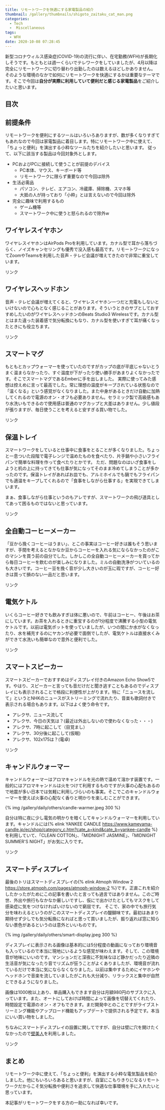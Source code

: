 ```yaml
---
title: リモートワークを快適にする家電製品の紹介
thumbnail: /gallery/thumbnails/shigoto_zaitaku_cat_man.png
categories:
  - Tech
  -  Miscellaneous
tags:
  - WFH
date: 2020-10-08 07:28:45
---
```


新型コロナウィルス感染症(COVID-19)の流行に伴い、在宅勤務(WFH)が長期化しそうです。もともとは週一くらいでテレワークをしていましたが、4月以降は完全にリモートワークに切り替わり出勤したのは数えるほどしかありません。
そのような環境のなかで如何にリモートワークを快適にするかは重要なテーマです。そこで今回は**自分が実際に利用していて便利だと感じる家電製品**をご紹介したいと思います。

<!-- more -->

## 目次

<!-- toc -->

## 前提条件

リモートワークを便利にするツールはいろいろありますが、数が多くなりすぎてもあれなので今回は家電製品に着目します。特にリモートワーク中に使えて、「ちょっと便利」を演出する小粋なツールたちを紹介したいと思います。
従って、以下に該当する製品は今回対象外とします。

- PCおよびPCに接続して使うことが前提のデバイス
    - PC本体、マウス、キーボード等
    - リモートワークに限らず重要なので今回は除外
- 生活必需品
    - パソコン、テレビ、エアコン、冷蔵庫、掃除機、スマホ等
    - 大抵の人が持っており「小粋」とは言えないので今回は除外
- 完全に趣味で利用するもの
    - ゲーム機等
    - スマートワーク中に使うと怒られるので除外w

## ワイヤレスイヤホン

ワイヤレスイヤホンはAirPods Proを利用しています。カナル型で耳から落ちづらく、ノイズキャンセリングも優秀で没入感も最高です。リモートワークになってZoomやTeamsを利用した音声・テレビ会議が増えてきたので非常に重宝しています。

<!-- START MoshimoAffiliateEasyLink --><script type="text/javascript">(function(b,c,f,g,a,d,e){b.MoshimoAffiliateObject=a;b[a]=b[a]||function(){arguments.currentScript=c.currentScript||c.scripts[c.scripts.length-2];(b[a].q=b[a].q||[]).push(arguments)};c.getElementById(a)||(d=c.createElement(f),d.src=g,d.id=a,e=c.getElementsByTagName("body")[0],e.appendChild(d))})(window,document,"script","//dn.msmstatic.com/site/cardlink/bundle.js","msmaflink");msmaflink({"n":"Apple AirPods Pro","b":"Apple(アップル)","t":"MWP22J\/A","d":"https:\/\/m.media-amazon.com","c_p":"\/images\/I","p":["\/31gtbqaQ1nL.jpg","\/51glMdjRTlL.jpg","\/41Wq+4qx+JL.jpg","\/31G4DtYkP+L.jpg","\/41MZU0V7TzL.jpg","\/316+VZUmsOL.jpg","\/31yS13lV2wL.jpg","\/31wS6wh6kML.jpg"],"u":{"u":"https:\/\/www.amazon.co.jp\/dp\/B07ZPS4FSW","t":"amazon","r_v":""},"aid":{"amazon":"1448335","rakuten":"1448332"},"eid":"mjpST","s":"s"});</script><div id="msmaflink-mjpST">リンク</div><!-- MoshimoAffiliateEasyLink END -->

## ワイヤレスヘッドホン

音声・テレビ会議が増えてくると、ワイヤレスイヤホン一つだと充電もしないといけないので心もとなく感じることがあります。そういうときのサブとしておすすめしたいのがワイヤレスヘッドホンのBeats Studio3 Wirelessです。カナル型とはまた違った装着感で気分転換にもなり、カナル型を使いすぎて耳が痛くなったときにも役立ちます。

<!-- START MoshimoAffiliateEasyLink --><script type="text/javascript">(function(b,c,f,g,a,d,e){b.MoshimoAffiliateObject=a;b[a]=b[a]||function(){arguments.currentScript=c.currentScript||c.scripts[c.scripts.length-2];(b[a].q=b[a].q||[]).push(arguments)};c.getElementById(a)||(d=c.createElement(f),d.src=g,d.id=a,e=c.getElementsByTagName("body")[0],e.appendChild(d))})(window,document,"script","//dn.msmstatic.com/site/cardlink/bundle.js","msmaflink");msmaflink({"n":"Beats Studio3 Wireless ワイヤレスノイズキャンセリングヘッドホン -Apple W1ヘッドフォンチップ、Class 1 Bluetooth、アクティブノイズキャンセリング機能、最長22時間の再生時間 The Beats Skyline Collection - ミッドナイトブラック","b":"beats by dr.dre","t":"MXJA2PA\/A","d":"https:\/\/m.media-amazon.com","c_p":"\/images\/I","p":["\/41M47YFpVDL.jpg","\/41VY5dj7L-L.jpg","\/31dPYlhheBL.jpg","\/413O09MuZ9L.jpg","\/41VxoEE+DCL.jpg","\/31a3dgteLvL.jpg"],"u":{"u":"https:\/\/www.amazon.co.jp\/dp\/B085658YB9","t":"amazon","r_v":""},"aid":{"amazon":"1448335","rakuten":"1448332"},"eid":"xs9Az","s":"s"});</script><div id="msmaflink-xs9Az">リンク</div><!-- MoshimoAffiliateEasyLink END -->

## スマートマグ

もともとカップウォーマーを使っていたのですがカップの底が平底じゃないとうまく温まらなかったり、すぐ温度が下がったり使い勝手があまりよくなかったです。そこでスマートマグであるEmberに手を出しました。
実際に使ってみた感想は控えめに言って最高でした。常に理想の温度がキープされている状態なので「温くなる」という感覚がなくなりました。また中身があるときだけ自動に加熱してくれるので電源のオン・オフも必要ありません。セラミック製で高級感もあり水洗いもできるので使用感は普通のマグカップと大差はありません。少し値段が張りますが、毎日使うことを考えると安すぎる買い物でした。

<!-- START MoshimoAffiliateEasyLink --><script type="text/javascript">(function(b,c,f,g,a,d,e){b.MoshimoAffiliateObject=a;b[a]=b[a]||function(){arguments.currentScript=c.currentScript||c.scripts[c.scripts.length-2];(b[a].q=b[a].q||[]).push(arguments)};c.getElementById(a)||(d=c.createElement(f),d.src=g,d.id=a,e=c.getElementsByTagName("body")[0],e.appendChild(d))})(window,document,"script","//dn.msmstatic.com/site/cardlink/bundle.js","msmaflink");msmaflink({"n":"Ember 温度制御スマートマグ 2 10オンス ブラック 1.5時間バッテリー寿命 アプリ制御加熱コーヒーマグ 改善デザイン","b":"Ember","t":"","d":"https:\/\/m.media-amazon.com","c_p":"\/images\/I","p":["\/31Vs+YloKGL.jpg","\/4109mfrltjL.jpg","\/41ZACbd5EjL.jpg","\/31KlgNMSeNL.jpg","\/3129iaXK2fL.jpg","\/41tj0jGf18L.jpg"],"u":{"u":"https:\/\/www.amazon.co.jp\/dp\/B07NQRM6ML","t":"amazon","r_v":""},"aid":{"amazon":"1448335","rakuten":"1448332"},"eid":"v7nYi","s":"s"});</script><div id="msmaflink-v7nYi">リンク</div><!-- MoshimoAffiliateEasyLink END -->

## 保温トレイ

スマートワークをしていると仕事中に食事をとることが多くなりました。ちょっと一息ついた段階で電子レンジで温めたものを食べたり、片手鍋や小さいフライパンで簡単な料理を作って食べたりとかです。
ただ、問題なのはいざ食事をしようと机の上に持ってきても仕事が気になってそのまま冷めてしまうことが多かったのです。保温トレイがあればお皿でも、アルミホイルでも鍋でもフライパンでも適温をキープしてくれるので「食事をしながら仕事する」を実現できてしまいます。

まぁ、食事しながら仕事というのもアレですが、スマートワークの飛び道具としてあって困るものではないと思っています。

<!-- START MoshimoAffiliateEasyLink --><script type="text/javascript">(function(b,c,f,g,a,d,e){b.MoshimoAffiliateObject=a;b[a]=b[a]||function(){arguments.currentScript=c.currentScript||c.scripts[c.scripts.length-2];(b[a].q=b[a].q||[]).push(arguments)};c.getElementById(a)||(d=c.createElement(f),d.src=g,d.id=a,e=c.getElementsByTagName("body")[0],e.appendChild(d))})(window,document,"script","//dn.msmstatic.com/site/cardlink/bundle.js","msmaflink");msmaflink({"n":"TOSHIBA 保温トレイ シルバー HW-91(V)","b":"東芝(TOSHIBA)","t":"HW-91(V)","d":"https:\/\/m.media-amazon.com","c_p":"","p":["\/images\/I\/41hsux5MNjL.jpg"],"u":{"u":"https:\/\/www.amazon.co.jp\/dp\/B0000C96ME","t":"amazon","r_v":""},"aid":{"amazon":"1448335","rakuten":"1448332"},"eid":"XIWSk","s":"s"});</script><div id="msmaflink-XIWSk">リンク</div><!-- MoshimoAffiliateEasyLink END -->


## 全自動コーヒーメーカー

「豆から挽くコーヒーはうまい」、とこの事実はコーヒー好きは誰もそう思いますが、手間を考えるとなかなか豆からコーヒーを入れる気にならなかったのがこのマシンを買う前の自分でした。しかしこの全自動コーヒーメーカーを買ってから毎日コーヒーを飲むのが楽しみになりました。ミルの自動洗浄がついているのも大きいです。コーヒー豆を挽く音が少し大きいのが玉に瑕ですが、コーヒー好きは買って損のない一品だと思います。

<!-- START MoshimoAffiliateEasyLink --><script type="text/javascript">(function(b,c,f,g,a,d,e){b.MoshimoAffiliateObject=a;b[a]=b[a]||function(){arguments.currentScript=c.currentScript||c.scripts[c.scripts.length-2];(b[a].q=b[a].q||[]).push(arguments)};c.getElementById(a)||(d=c.createElement(f),d.src=g,d.id=a,e=c.getElementsByTagName("body")[0],e.appendChild(d))})(window,document,"script","//dn.msmstatic.com/site/cardlink/bundle.js","msmaflink");msmaflink({"n":"パナソニック 全自動コーヒーメーカー ミル付き 沸騰浄水機能 デカフェ豆コース搭載 ブラック NC-A57-K","b":"パナソニック(Panasonic)","t":"NC-A57-K","d":"https:\/\/m.media-amazon.com","c_p":"\/images\/I","p":["\/41LcXJXlaAL.jpg","\/6169fpfaowL.jpg","\/51olCPpSvPL.jpg","\/61n8GsdwvrL.jpg","\/51HLX9nPvfL.jpg","\/51nu3AWWm3L.jpg","\/51kCfdErgiL.jpg","\/4123ln9r6BL.jpg","\/51equr5LteL.jpg","\/417gQkkCJBL.jpg","\/41G3zGy-3dL.jpg","\/41TjDJ5awaL.jpg"],"u":{"u":"https:\/\/www.amazon.co.jp\/dp\/B07DTDHP7Q","t":"amazon","r_v":""},"aid":{"amazon":"1448335","rakuten":"1448332"},"eid":"gwORk","s":"s"});</script><div id="msmaflink-gwORk">リンク</div><!-- MoshimoAffiliateEasyLink END -->

## 電気ケトル

いくらコーヒー好きでも飲みすぎは体に悪いので、午前はコーヒー、午後はお茶にしています。お茶を入れるときに重宝するのが1分程度で沸騰する小型の電気ケトルです。以前は電気ポットを使っていましたが、いつの間にか水がなくなったり、水を補充するのにヤカンが必要で面倒でしたが、電気ケトルは直接水くみができて水洗いも簡単なので意外と便利でした。

<!-- START MoshimoAffiliateEasyLink --><script type="text/javascript">(function(b,c,f,g,a,d,e){b.MoshimoAffiliateObject=a;b[a]=b[a]||function(){arguments.currentScript=c.currentScript||c.scripts[c.scripts.length-2];(b[a].q=b[a].q||[]).push(arguments)};c.getElementById(a)||(d=c.createElement(f),d.src=g,d.id=a,e=c.getElementsByTagName("body")[0],e.appendChild(d))})(window,document,"script","//dn.msmstatic.com/site/cardlink/bundle.js","msmaflink");msmaflink({"n":"象印 電気ケトル ブラック CK-AX08-BA 象印","b":"ノーブランド品","t":"4974305dUd5217929","d":"https:\/\/m.media-amazon.com","c_p":"\/images\/I","p":["\/21y2CMh+Y0L._SL500_.jpg","\/31oYdll874L.jpg"],"u":{"u":"https:\/\/www.amazon.co.jp\/dp\/B08KGBRC64","t":"amazon","r_v":""},"aid":{"amazon":"1448335","rakuten":"1448332"},"eid":"bA3AS","s":"s"});</script><div id="msmaflink-bA3AS">リンク</div><!-- MoshimoAffiliateEasyLink END -->

## スマートスピーカー

スマートスピーカーでおすすめはディスプレイ付きのAmazon Echo Show5です。やはり、スピーカーと言っても音だけだと聞き逃すこともあるのでディスプレイにも表示されることで格段に利便性が上がります。特に「ニュースを流して」というとNHKのニュースがストリーミングで流れたり、音楽も歌詞付きで表示される場合もあります。以下はよく使う命令です。

- アレクサ、ニュース流して
- アレクサ、今日の天気は？(最近は外出しないので使わなくなった・・・)
- アレクサ、7時に起こして（目覚まし）
- アレクサ、30分後に起こして(仮眠)
- アレクサ、102x175は？(電卓)

<!-- START MoshimoAffiliateEasyLink --><script type="text/javascript">(function(b,c,f,g,a,d,e){b.MoshimoAffiliateObject=a;b[a]=b[a]||function(){arguments.currentScript=c.currentScript||c.scripts[c.scripts.length-2];(b[a].q=b[a].q||[]).push(arguments)};c.getElementById(a)||(d=c.createElement(f),d.src=g,d.id=a,e=c.getElementsByTagName("body")[0],e.appendChild(d))})(window,document,"script","//dn.msmstatic.com/site/cardlink/bundle.js","msmaflink");msmaflink({"n":"Echo Show 5 (エコーショー5) スクリーン付きスマートスピーカー with Alexa、チャコール","b":"Amazon","t":"53-018754","d":"https:\/\/m.media-amazon.com","c_p":"\/images\/I","p":["\/41U5B8Ik7jL.jpg","\/51vOlctDQcL.jpg","\/41z7JkjJPKL.jpg","\/51tdC8hs+fL.jpg","\/51sgRLMfHzL.jpg","\/41htFiABhgL.jpg","\/51ggvpSGYcL.jpg","\/51KgxeUMdZL.jpg","\/51GsDWOqcaL.jpg","\/51j81AdDrML.jpg","\/41+JC9kmRxL.jpg","\/41ebH1drOoL.jpg","\/51aM4UiQRHL.jpg","\/41RROmHwunL.jpg","\/41HROzkVv+L.jpg"],"u":{"u":"https:\/\/www.amazon.co.jp\/dp\/B07KD87NCM","t":"amazon","r_v":""},"aid":{"amazon":"1448335","rakuten":"1448332"},"eid":"4SL1B","s":"s"});</script><div id="msmaflink-4SL1B">リンク</div><!-- MoshimoAffiliateEasyLink END -->

## キャンドルウォーマー

キャンドルウォーマーはアロマキャンドルを光の熱で温めて溶かす装置です。一般的にはアロマキャンドルは火をつけて利用するものですが火事の心配もあるので地震が多い日本では気軽に利用しづらいのも事実。そこでこのキャンドルウォーマーを使えば火事の心配なく香りと明かりを楽しむことができます。

{% img /gallery/daily/others/candle-warmer.jpeg 300 %}

自分は特に夜に少し電気の明かりを暗くしてキャンドルウォーマーを利用しています。キャンドルには{% elink YANKEE CANDLE  https://www.kameyama-candle.jp/ec/shop/category_c.htm?cate_a=kind&cate_b=yankee-candle %}を利用していて、「CLEAN COTTON」、「MIDNIGHT JASMINE」、「MIDNIGHT SUMMER'S NIGHT」がお気に入りです。

<!-- START MoshimoAffiliateEasyLink --><script type="text/javascript">(function(b,c,f,g,a,d,e){b.MoshimoAffiliateObject=a;b[a]=b[a]||function(){arguments.currentScript=c.currentScript||c.scripts[c.scripts.length-2];(b[a].q=b[a].q||[]).push(arguments)};c.getElementById(a)||(d=c.createElement(f),d.src=g,d.id=a,e=c.getElementsByTagName("body")[0],e.appendChild(d))})(window,document,"script","//dn.msmstatic.com/site/cardlink/bundle.js","msmaflink");msmaflink({"n":"カメヤマ キャンドルウォーマーランプミニ BK(ブラック) 1個","b":"カメヤマ","t":"-","d":"https:\/\/m.media-amazon.com","c_p":"\/images\/I","p":["\/31NCaDmySZL.jpg","\/51wJWIKTrdL.jpg","\/41ouzYB+tmL.jpg"],"u":{"u":"https:\/\/www.amazon.co.jp\/dp\/B07G9WQ5HN","t":"amazon","r_v":""},"aid":{"amazon":"1448335","rakuten":"1448332"},"eid":"V2fZG","s":"s"});</script><div id="msmaflink-V2fZG">リンク</div><!-- MoshimoAffiliateEasyLink END -->


## スマートディスプレイ

最後のトリはスマートディスプレイの{% elink Atmoph Window 2 https://store.atmoph.com/pages/atmoph-window-2 %}です。正直これを紹介したかったがためにこの記事を書いたと言っても過言ではありません。このご時世、外出や旅行もなかなか厳しいですし、仮にで出かけたとしてもマスクをして感染症に気をつけなければいけないので窮屈です。
そこで、家の中でも旅行気分を味わえるというのがこのスマートディスプレイの醍醐味です。最初はあまり期待せず少しでも気分転換になればと思って買いましたが、振り返れば窓に知らない景色があるというのは意外といいものです。

{% img /gallery/daily/others/smart-display.jpeg 300 %}

ディスプレイに表示される画像は基本的には5分程度の動画になっており環境音も入っているので本当に現地にいるような感覚が味わえます。そして、この環境音が地味にいいのです。マンションだと深夜に不気味なほど静かだったり近隣の生活音が気になったり音でリズムが狂うことがよくありましたが、環境音が流れているだけで本当に気にならなくなりました。以前は集中するためにイヤホンやヘッドホンで音楽を流していましたがこれも大分減り、リラックスと集中が自然とできるようになりました。

画像は1000枚以上あり、単品購入もできます自分は月額980円のサブスクに入っています。また、オートにしておけば時間によって画像を切替えてくれたり、時間設定で電源のオン・オフもできます。まだ開発中とのことですがライブストリーミング機能やアップロード機能もアップデートで提供される予定です。本当にいい買い物をしました。

ちなみにスマートディスプレイの設置に関してですが、自分は壁に穴を開けたくなかったので[壁美人](https://kabebijin.net/user_data/setting.php)を利用しました。

<!-- START MoshimoAffiliateEasyLink --><script type="text/javascript">(function(b,c,f,g,a,d,e){b.MoshimoAffiliateObject=a;b[a]=b[a]||function(){arguments.currentScript=c.currentScript||c.scripts[c.scripts.length-2];(b[a].q=b[a].q||[]).push(arguments)};c.getElementById(a)||(d=c.createElement(f),d.src=g,d.id=a,e=c.getElementsByTagName("body")[0],e.appendChild(d))})(window,document,"script","//dn.msmstatic.com/site/cardlink/bundle.js","msmaflink");msmaflink({"n":"Atmoph Window 2 [Basic] (ホワイト)　　","b":"Atmoph","t":"Atmoph","d":"https:\/\/m.media-amazon.com","c_p":"\/images\/I","p":["\/31j6lq+Er+L.jpg","\/51Dhb3bWpiL.jpg","\/51T8wdcnefL.jpg","\/41NhT+IKh7L.jpg","\/41Nh4phCYFL.jpg","\/41VY5kHRXuL.jpg","\/511Q5mro19L.jpg"],"u":{"u":"https:\/\/www.amazon.co.jp\/dp\/B085NRLKH7","t":"amazon","r_v":""},"aid":{"amazon":"1448335","rakuten":"1448332"},"eid":"rUk77","s":"s"});</script><div id="msmaflink-rUk77">リンク</div><!-- MoshimoAffiliateEasyLink END -->

## まとめ

リモートワーク中に使えて、「ちょっと便利」を演出する小粋な電気製品を紹介しました。他にもいろいろあると思いますが、自室にこもりきりになるリモートワークだからこそ気分転換や便利さを追求して快適な仕事環境を手に入れたいと思っています。

本記事がリモートワークをする方の一助になれば幸いです。